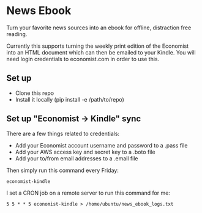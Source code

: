 # News Ebook

Turn your favorite news sources into an ebook for offline,
distraction free reading.

Currently this supports turning the weekly print edition of the Economist
into an HTML document which can then be emailed to your Kindle. You will
need login credentials to economist.com in order to use this.

## Set up

- Clone this repo
- Install it locally (pip install -e /path/to/repo)

## Set up "Economist -> Kindle" sync

There are a few things related to credentials:

- Add your Economist account username and password to a .pass file
- Add your AWS access key and secret key to a .boto file
- Add your to/from email addresses to a .email file

Then simply run this command every Friday:

```economist-kindle```

I set a CRON job on a remote server to run this command for me:

```5 5 * * 5 economist-kindle > /home/ubuntu/news_ebook_logs.txt```

